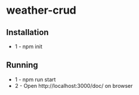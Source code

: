 # weather-crud

## Installation 

- 1 - npm init

## Running 

- 1 - npm run start
- 2 - Open http://localhost:3000/doc/ on browser

